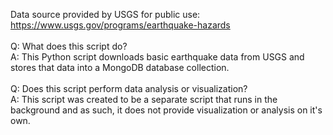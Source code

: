 Data source provided by USGS for public use: <a href="https://www.usgs.gov/programs/earthquake-hazards">https://www.usgs.gov/programs/earthquake-hazards</a><br />
<br />
Q: What does this script do?<br />
A: This Python script downloads basic earthquake data from USGS and stores that data into a MongoDB database collection.
<br /><br />
Q: Does this script perform data analysis or visualization?<br />
A: This script was created to be a separate script that runs in the background and as such, it does not provide visualization or analysis on it's own.
